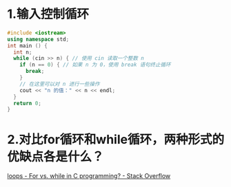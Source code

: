 # 1.输入控制循环

```cpp
#include <iostream>
using namespace std;
int main () {
  int n;
  while (cin >> n) { // 使用 cin 读取一个整数 n
    if (n == 0) { // 如果 n 为 0，使用 break 语句终止循环
      break;
    }
    // 在这里可以对 n 进行一些操作
    cout << "n 的值：" << n << endl;
  }
  return 0;
}

```

# 2.对比for循环和while循环，两种形式的优缺点各是什么？

[loops - For vs. while in C programming? - Stack Overflow](https://stackoverflow.com/questions/2950931/for-vs-while-in-c-programming)
